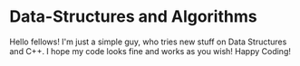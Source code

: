 # Data-Structures and Algorithms
Hello fellows! I'm just a simple guy, who tries new stuff on Data Structures and C++. I hope my code looks fine and works as you wish! Happy Coding!
